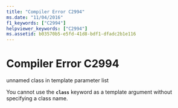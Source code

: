 ```yaml
---
title: "Compiler Error C2994"
ms.date: "11/04/2016"
f1_keywords: ["C2994"]
helpviewer_keywords: ["C2994"]
ms.assetid: b03570b5-e5fd-41d8-bdf1-dfadc2b1e116
---
```

# Compiler Error C2994

unnamed class in template parameter list

You cannot use the **`class`** keyword as a template argument without specifying a class name.

